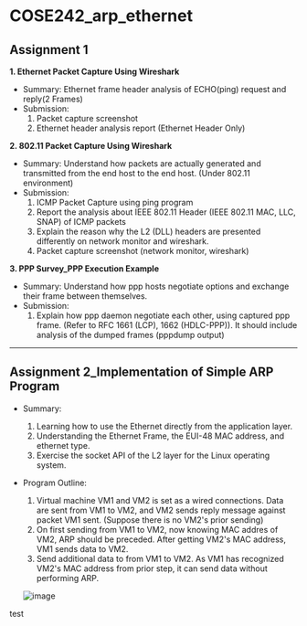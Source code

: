 # COSE242_arp_ethernet

## Assignment 1
**1. Ethernet Packet Capture Using Wireshark**
  - Summary: Ethernet frame header analysis of ECHO(ping) request and reply(2 Frames)
  - Submission:
    1) Packet capture screenshot  
    2) Ethernet header analysis report (Ethernet Header Only)

**2. 802.11 Packet Capture Using Wireshark**
  - Summary: Understand how packets are actually generated and transmitted from the end host to the end host. (Under 802.11 environment)
  - Submission: 
    1) ICMP Packet Capture using ping program
    2) Report the analysis about IEEE 802.11 Header (IEEE 802.11 MAC, LLC, SNAP) of ICMP packets
    3) Explain the reason why the L2 (DLL) headers are presented differently on network monitor and wireshark.
    4) Packet capture screenshot (network monitor, wireshark)

**3. PPP Survey_PPP Execution Example**
  - Summary: Understand how ppp hosts negotiate options and exchange their frame between themselves.
  - Submission:
    1) Explain how ppp daemon negotiate each other, using captured ppp frame. (Refer to RFC 1661 (LCP), 1662 (HDLC-PPP)). It should include analysis of the dumped frames (pppdump output)
 ---

## Assignment 2_Implementation of Simple ARP Program
  - Summary:
    1) Learning how to use the Ethernet directly from the application layer.
    2) Understanding the Ethernet Frame, the EUI-48 MAC address, and ethernet type.
    3) Exercise the socket API of the L2 layer for the Linux operating system.
 - Program Outline:
    1) Virtual machine VM1 and VM2 is set as a wired connections. Data are sent from VM1 to VM2, and VM2 sends reply message against packet VM1 sent. (Suppose there is no VM2's prior sending)
    2) On first sending from VM1 to VM2, now knowing MAC addres of VM2, ARP should be preceded. After getting VM2's MAC address, VM1 sends data to VM2.
    3) Send additional data to from VM1 to VM2. As VM1 has recognized VM2's MAC address from prior step, it can send data without performing ARP.  
      
    ![image](https://user-images.githubusercontent.com/62787552/109516870-0930dd80-7aec-11eb-96c7-8d16999fcb8c.png)

test